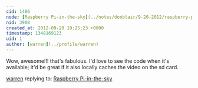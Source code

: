 ```yaml
---
cid: 1406
node: [Raspberry Pi-in-the-sky](../notes/donblair/9-20-2012/raspberry-pi-sky)
nid: 3908
created_at: 2012-09-20 19:25:23 +0000
timestamp: 1348169123
uid: 1
author: [warren](../profile/warren)
---
```


Wow, awesome!!! that's fabulous. I'd love to see the code when it's available; it'd be great if it also locally caches the video on the sd card.

[warren](../profile/warren) replying to: [Raspberry Pi-in-the-sky](../notes/donblair/9-20-2012/raspberry-pi-sky)

